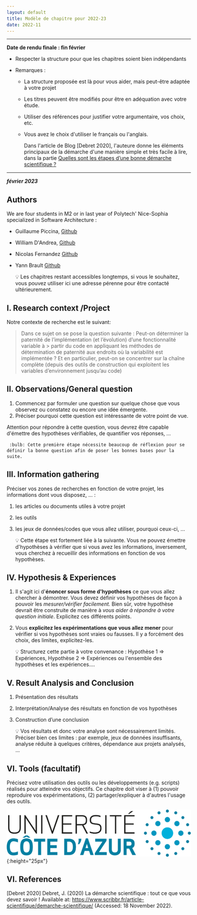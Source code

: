 ```yaml
---
layout: default
title: Modèle de chapitre pour 2022-23
date: 2022-11
---
```


---

**Date de rendu finale : fin février**

- Respecter la structure pour que les chapitres soient bien indépendants
- Remarques :

  - La structure proposée est là pour vous aider, mais peut-être adaptée à votre projet
  - Les titres peuvent être modifiés pour être en adéquation avec votre étude.
  - Utiliser des références pour justifier votre argumentaire, vos choix, etc.
  - Vous avez le choix d'utiliser le français ou l'anglais.

    Dans l'article de Blog [Debret 2020], l'auteure donne les éléments principaux de la démarche d'une manière simple et très facile à lire, dans la partie [Quelles sont les étapes d’une bonne démarche scientifique ?](https://www.scribbr.fr/article-scientifique/demarche-scientifique/#:~:text=La%20d%C3%A9marche%20scientifique%20permet%20d,de%20nouvelles%20hypoth%C3%A8ses%20%C3%A0%20tester.)

---

**_février 2023_**

## Authors

We are four students in M2 or in last year of Polytech' Nice-Sophia specialized in Software Architecture :

- Guillaume Piccina, [Github](https://github.com/guillaume-piccina)
- William D'Andrea, [Github](https://github.com/william-dandrea)
- Nicolas Fernandez [Github](https://github.com/Nicolas-Fern)
- Yann Brault [Github](https://github.com/Yann-Brault)

  :bulb: Les chapitres restant accessibles longtemps, si vous le souhaitez, vous pouvez utiliser ici une adresse pérenne pour être contacté ultérieurement.

## I. Research context /Project

Notre contexte de recherche est le suivant:

> Dans ce sujet on se pose la question suivante : Peut-on déterminer la paternité de l’implémentation (et l’évolution) d’une fonctionnalité variable à > partir du code en appliquant les méthodes de détermination de paternité aux endroits où la variabilité est implémentée ?
> Et en particulier, peut-on se concentrer sur la chaîne complète (depuis des outils de construction qui exploitent les variables d’environnement jusqu’au code)

## II. Observations/General question

1. Commencez par formuler une question sur quelque chose que vous observez ou constatez ou encore une idée émergente.
2. Préciser pourquoi cette question est intéressante de votre point de vue.

Attention pour répondre à cette question, vous devrez être capable d'émettre des hypothèses vérifiables, de quantifier vos réponses, ...

     :bulb: Cette première étape nécessite beaucoup de réflexion pour se définir la bonne question afin de poser les bonnes bases pour la suite.

## III. Information gathering

Préciser vos zones de recherches en fonction de votre projet, les informations dont vous disposez, ... :

1. les articles ou documents utiles à votre projet
2. les outils
3. les jeux de données/codes que vous allez utiliser, pourquoi ceux-ci, ...

   :bulb: Cette étape est fortement liée à la suivante. Vous ne pouvez émettre d'hypothèses à vérifier que si vous avez les informations, inversement, vous cherchez à recueillir des informations en fonction de vos hypothèses.

## IV. Hypothesis & Experiences

1. Il s'agit ici d'**énoncer sous forme d'hypothèses** ce que vous allez chercher à démontrer. Vous devez définir vos hypothèses de façon à pouvoir les _mesurer/vérifier facilement._ Bien sûr, votre hypothèse devrait être construite de manière à _vous aider à répondre à votre question initiale_. Explicitez ces différents points.
2. Vous **explicitez les expérimentations que vous allez mener** pour vérifier si vos hypothèses sont vraies ou fausses. Il y a forcément des choix, des limites, explicitez-les.

   :bulb: Structurez cette partie à votre convenance : Hypothèse 1 => Expériences, Hypothèse 2 => Expériences ou l'ensemble des hypothèses et les expériences....

## V. Result Analysis and Conclusion

1. Présentation des résultats
2. Interprétation/Analyse des résultats en fonction de vos hypothèses
3. Construction d’une conclusion

   :bulb: Vos résultats et donc votre analyse sont nécessairement limités. Préciser bien ces limites : par exemple, jeux de données insuffisants, analyse réduite à quelques critères, dépendance aux projets analysés, ...

## VI. Tools \(facultatif\)

Précisez votre utilisation des outils ou les développements \(e.g. scripts\) réalisés pour atteindre vos objectifs. Ce chapitre doit viser à \(1\) pouvoir reproduire vos expérimentations, \(2\) partager/expliquer à d'autres l'usage des outils.

![Figure 1: Logo UCA, exemple, vous pouvez l'enlever](assets/images/logo_uca.png){:height="25px"}

## VI. References

[Debret 2020] Debret, J. (2020) La démarche scientifique : tout ce que vous devez savoir ! Available at: https://www.scribbr.fr/article-scientifique/demarche-scientifique/ (Accessed: 18 November 2022).
